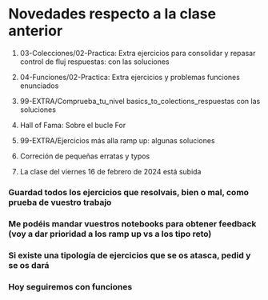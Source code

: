 # Novedades respecto a la clase anterior

1. 03-Colecciones/02-Practica: Extra ejercicios para consolidar y repasar control de fluj respuestas: con las soluciones

2. 04-Funciones/02-Practica: Extra ejercicios y problemas funciones enunciados

3. 99-EXTRA/Comprueba_tu_nivel basics_to_colections_respuestas con las soluciones

4. Hall of Fama: Sobre el bucle For

5. 99-EXTRA/Ejercicios más alla ramp up: algunas soluciones

6. Correción de pequeñas erratas y typos

7. La clase del viernes 16 de febrero de 2024 está subida




### Guardad todos los ejercicios que resolvais, bien o mal, como prueba de vuestro trabajo
### Me podéis mandar vuestros notebooks para obtener feedback (voy a dar prioridad a los ramp up vs a los tipo reto)

### Si existe una tipología de ejercicios que se os atasca, pedid y se os dará

### Hoy seguiremos con funciones